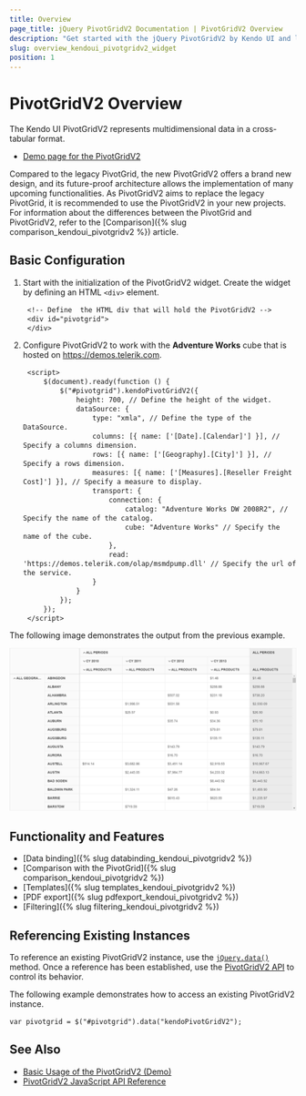 ```yaml
---
title: Overview
page_title: jQuery PivotGridV2 Documentation | PivotGridV2 Overview
description: "Get started with the jQuery PivotGridV2 by Kendo UI and learn how to create and configure the widget."
slug: overview_kendoui_pivotgridv2_widget
position: 1
---
```


# PivotGridV2 Overview

The Kendo UI PivotGridV2 represents multidimensional data in a cross-tabular format.

* [Demo page for the PivotGridV2](https://demos.telerik.com/kendo-ui/pivotgridv2/index)

Compared to the legacy PivotGrid, the new PivotGridV2 offers a brand new design, and its future-proof architecture allows the implementation of many upcoming functionalities. As PivotGridV2 aims to replace the legacy PivotGrid, it is recommended to use the PivotGridV2 in your new projects. For information about the differences between the PivotGrid and PivotGridV2, refer to the [Comparison]({% slug comparison_kendoui_pivotgridv2 %}) article.

## Basic Configuration

1. Start with the initialization of the PivotGridV2 widget. Create the widget by defining an HTML `<div>` element.

        <!-- Define	 the HTML div that will hold the PivotGridV2 -->
        <div id="pivotgrid">
        </div>

1. Configure PivotGridV2 to work with the **Adventure Works** cube that is hosted on https://demos.telerik.com.

        <script>
            $(document).ready(function () {
                $("#pivotgrid").kendoPivotGridV2({
                    height: 700, // Define the height of the widget.
                    dataSource: {
                        type: "xmla", // Define the type of the DataSource.
                        columns: [{ name: ['[Date].[Calendar]'] }], // Specify a columns dimension.
                        rows: [{ name: ['[Geography].[City]'] }], // Specify a rows dimension.
                        measures: [{ name: ['[Measures].[Reseller Freight Cost]'] }], // Specify a measure to display.
                        transport: {
                            connection: {
                                catalog: "Adventure Works DW 2008R2", // Specify the name of the catalog.
                                cube: "Adventure Works" // Specify the name of the cube.
                            },
                            read: 'https://demos.telerik.com/olap/msmdpump.dll' // Specify the url of the service.
                        }
                    }
                });
            });
        </script>

The following image demonstrates the output from the previous example.

![Kendo UI PivotGridV2](../../../images/pivotgridv2.png)

## Functionality and Features

* [Data binding]({% slug databinding_kendoui_pivotgridv2 %})
* [Comparison with the PivotGrid]({% slug comparison_kendoui_pivotgridv2 %})
* [Templates]({% slug templates_kendoui_pivotgridv2 %})
* [PDF export]({% slug pdfexport_kendoui_pivotgridv2 %})
* [Filtering]({% slug filtering_kendoui_pivotgridv2 %})

## Referencing Existing Instances

To reference an existing PivotGridV2 instance, use the [`jQuery.data()`](https://api.jquery.com/jQuery.data/) method. Once a reference has been established, use the [PivotGridV2 API](/api/javascript/ui/pivotgridv2/) to control its behavior.

The following example demonstrates how to access an existing PivotGridV2 instance.

    var pivotgrid = $("#pivotgrid").data("kendoPivotGridV2");

## See Also

* [Basic Usage of the PivotGridV2 (Demo)](https://demos.telerik.com/kendo-ui/pivotgridv2/index)
* [PivotGridV2 JavaScript API Reference](/api/javascript/ui/pivotgridv2)